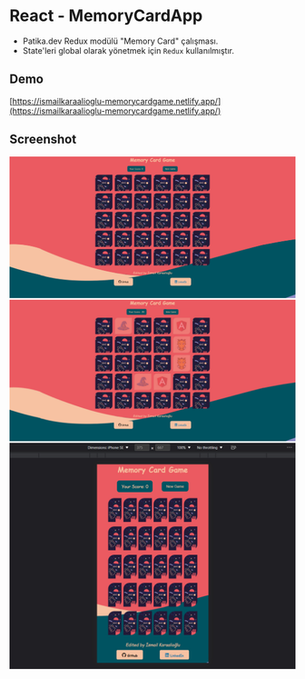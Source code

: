 # React - MemoryCardApp

* Patika.dev Redux modülü "Memory Card" çalışması.
* State'leri global olarak yönetmek için `Redux` kullanılmıştır.


## Demo

[https://ismailkaraalioglu-memorycardgame.netlify.app/](https://ismailkaraalioglu-memorycardgame.netlify.app/)


## Screenshot

![Screenshot-1](./src/img/screenshot1.jpg)
![Screenshot-1](./src/img/screenshot2.jpg)
![Screenshot-1](./src/img/screenshot3.jpg)